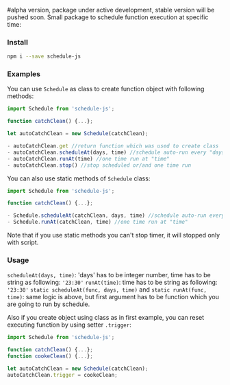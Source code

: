 #alpha version, package under active development, stable version will be pushed soon.
Small package to schedule function execution at specific time:

### Install
~~~sh
npm i --save schedule-js
~~~

### Examples

You can use ```Schedule``` as class to create function object with following methods:
~~~js
import Schedule from 'schedule-js';

function catchClean() {...};

let autoCatchClean = new Schedule(catchClean);

- autoCatchClean.get //return function which was used to create class
- autoCatchClean.scheduleAt(days, time) //schedule auto-run every "days" at "time"
- autoCatchClean.runAt(time) //one time run at "time"
- autoCatchClean.stop() //stop scheduled or/and one time run
~~~

You can also use static methods  of ```Schedule``` class:
~~~js
import Schedule from 'schedule-js';

function catchClean() {...};

- Schedule.scheduleAt(catchClean, days, time) //schedule auto-run every "days" at "time"
- Schedule.runAt(catchClean, time) //one time run at "time"
~~~

Note that if you use static methods you can't stop timer, it will stopped only with script.

### Usage

```scheduleAt(days, time)```: 'days' has to be integer number, time has to be string as following: ```'23:30'```
```runAt(time)```: time has to be string as following: ```'23:30'```
```static scheduleAt(func, days, time)``` and ```static runAt(func, time)```: same logic is above, but first argument has to be function which you are going to run by schedule.

Also if you create object using class as in first example, you can reset executing function by using setter ```.trigger```:
~~~js
import Schedule from 'schedule-js';

function catchClean() {...};
function cookeClean() {...};

let autoCatchClean = new Schedule(catchClean);
autoCatchClean.trigger = cookeClean; 
~~~